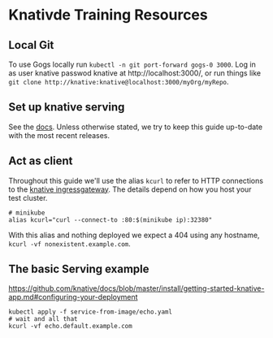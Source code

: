 
# Knativde Training Resources



## Local Git

To use Gogs locally run `kubectl -n git port-forward gogs-0 3000`.
Log in as user knative passwod knative at http://localhost:3000/,
or run things like `git clone http://knative:knative@localhost:3000/myOrg/myRepo`.

## Set up knative serving

See the [docs](https://github.com/knative/docs/blob/master/install/README.md).
Unless otherwise stated, we try to keep this guide up-to-date with the most recent releases.

## Act as client

Throughout this guide we'll use the alias `kcurl` to refer to HTTP connections to the
[knative ingressgateway](https://github.com/knative/docs/blob/a25fc162cbeed098cd4150203b86a12c65534d7e/install/getting-started-knative-app.md#interacting-with-your-app).
The details depend on how you host your test cluster.

```
# minikube
alias kcurl="curl --connect-to :80:$(minikube ip):32380"
```

With this alias and nothing deployed we expect a 404 using any hostname, `kcurl -vf nonexistent.example.com`.

## The basic Serving example

https://github.com/knative/docs/blob/master/install/getting-started-knative-app.md#configuring-your-deployment

```
kubectl apply -f service-from-image/echo.yaml
# wait and all that
kcurl -vf echo.default.example.com
```
